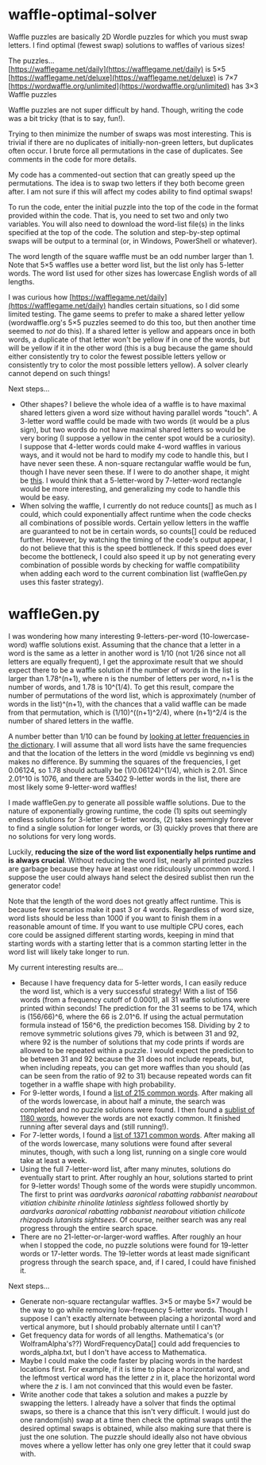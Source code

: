 # waffle-optimal-solver
Waffle puzzles are basically 2D Wordle puzzles for which you must swap letters. I find optimal (fewest swap) solutions to waffles of various sizes!

The puzzles...  
[https://wafflegame.net/daily](https://wafflegame.net/daily) is 5×5  
[https://wafflegame.net/deluxe](https://wafflegame.net/deluxe) is 7×7  
[https://wordwaffle.org/unlimited](https://wordwaffle.org/unlimited) has 3×3 Waffle puzzles

Waffle puzzles are not super difficult by hand. Though, writing the code was a bit tricky (that is to say, fun!).

Trying to then minimize the number of swaps was most interesting. This is trivial if there are no duplicates of initially-non-green letters, but duplicates often occur. I brute force all permutations in the case of duplicates. See comments in the code for more details.

My code has a commented-out section that can greatly speed up the permutations. The idea is to swap two letters if they both become green after. I am not sure if this will affect my codes ability to find optimal swaps!

To run the code, enter the initial puzzle into the top of the code in the format provided within the code. That is, you need to set two and only two variables. You will also need to download the word-list file(s) in the links specified at the top of the code. The solution and step-by-step optimal swaps will be output to a terminal (or, in Windows, PowerShell or whatever).

The word length of the square waffle must be an odd number larger than 1. Note that 5×5 waffles use a better word list, but the list only has 5-letter words. The word list used for other sizes has lowercase English words of all lengths.

I was curious how [https://wafflegame.net/daily](https://wafflegame.net/daily) handles certain situations, so I did some limited testing. The game seems to prefer to make a shared letter yellow (wordwaffle.org's 5×5 puzzles seemed to do this too, but then another time seemed to *not* do this). If a shared letter is yellow and appears once in both words, a duplicate of that letter won't be yellow if in one of the words, but will be yellow if it in the other word (this is a bug because the game should either consistently try to color the fewest possible letters yellow or consistently try to color the most possible letters yellow). A solver clearly cannot depend on such things!

Next steps...
* Other shapes? I believe the whole idea of a waffle is to have maximal shared letters given a word size without having parallel words "touch". A 3-letter word waffle could be made with two words (it would be a plus sign), but two words do not have maximal shared letters so would be very boring (I suppose a yellow in the center spot would be a curiosity). I suppose that 4-letter words could make 4-word waffles in various ways, and it would not be hard to modify my code to handle this, but I have never seen these. A non-square rectangular waffle would be fun, though I have never seen these. If I were to do another shape, it might be [this](https://wafflegame.net/royale). I would think that a 5-letter-word by 7-letter-word rectangle would be more interesting, and generalizing my code to handle this would be easy.
* When solving the waffle, I currently do not reduce counts[] as much as I could, which could exponentially affect runtime when the code checks all combinations of possible words. Certain yellow letters in the waffle are guaranteed to not be in certain words, so counts[] could be reduced further. However, by watching the timing of the code's output appear, I do not believe that this is the speed bottleneck. If this speed does ever become the bottleneck, I could also speed it up by not generating every combination of possible words by checking for waffle compatibility when adding each word to the current combination list (waffleGen.py uses this faster strategy).


# waffleGen.py

I was wondering how many interesting 9-letters-per-word (10-lowercase-word) waffle solutions exist. Assuming that the chance that a letter in a word is the same as a letter in another word is 1/10 (not 1/26 since not all letters are equally frequent), I get the approximate result that we should expect there to be a waffle solution if the number of words in the list is larger than 1.78^(n+1), where n is the number of letters per word, n+1 is the number of words, and 1.78 is 10^(1/4). To get this result, compare the number of permutations of the word list, which is approximately (number of words in the list)^(n+1), with the chances that a valid waffle can be made from that permutation, which is (1/10)^((n+1)^2/4), where (n+1)^2/4 is the number of shared letters in the waffle.

A number better than 1/10 can be found by [looking at letter frequencies in the dictionary](https://www3.nd.edu/~busiforc/handouts/cryptography/letterfrequencies.html). I will assume that all word lists have the same frequencies and that the location of the letters in the word (middle vs beginning vs end) makes no difference. By summing the squares of the frequencies, I get 0.06124, so 1.78 should actually be (1/0.06124)^(1/4), which is 2.01. Since 2.01^10 is 1076, and there are 53402 9-letter words in the list, there are most likely some 9-letter-word waffles!

I made waffleGen.py to generate all possible waffle solutions. Due to the nature of exponentially growing runtime, the code (1) spits out seemingly endless solutions for 3-letter or 5-letter words, (2) takes seemingly forever to find a single solution for longer words, or (3) quickly proves that there are no solutions for very long words.

Luckily, **reducing the size of the word list exponentially helps runtime and is always crucial**. Without reducing the word list, nearly all printed puzzles are garbage because they have at least one ridiculously uncommon word. I suppose the user could always hand select the desired sublist then run the generator code!

Note that the length of the word does not greatly affect runtime. This is because few scenarios make it past 3 or 4 words. Regardless of word size, word lists should be less than 1000 if you want to finish them in a reasonable amount of time. If you want to use multiple CPU cores, each core could be assigned different starting words, keeping in mind that starting words with a starting letter that is a common starting letter in the word list will likely take longer to run.

My current interesting results are...
* Because I have frequency data for 5-letter words, I can easily reduce the word list, which is a very successful strategy! With a list of 156 words (from a frequency cutoff of 0.0001), all 31 waffle solutions were printed within seconds! The prediction for the 31 seems to be 174, which is (156/66)^6, where the 66 is 2.01^6. If using the actual permutation formula instead of 156^6, the prediction becomes 158. Dividing by 2 to remove symmetric solutions gives 79, which is between 31 and 92, where 92 is the number of solutions that my code prints if words are allowed to be repeated within a puzzle. I would expect the prediction to be between 31 and 92 because the 31 does not include repeats, but, when including repeats, you can get more waffles than you should (as can be seen from the ratio of 92 to 31) because repeated words can fit together in a waffle shape with high probability.
* For 9-letter words, I found a [list of 215 common words](https://www.unscramblerer.com/common-nine-letter-words/). After making all of the words lowercase, in about half a minute, the search was completed and no puzzle solutions were found. I then found a [sublist of 1180 words](https://7esl.com/9-letter-words/), however the words are not exactly common. It finished running after several days and (still running!).
* For 7-letter words, I found a [list of 1371 common words](https://github.com/powerlanguage/word-lists/blob/master/common-7-letter-words.txt). After making all of the words lowercase, many solutions were found after several minutes, though, with such a long list, running on a single core would take at least a week.
* Using the full 7-letter-word list, after many minutes, solutions do eventually start to print. After roughly an hour, solutions started to print for 9-letter words! Though some of the words were stupidly uncommon. The first to print was *aardvarks aaronical rabatting rabbanist nearabout vitiation chibinite rhinolite latinless sightless* followed shortly by *aardvarks aaronical rabatting rabbanist nearabout vitiation chilicote rhizopods lutanists sightsees*. Of course, neither search was any real progress through the entire search space.
* There are no 21-letter-or-larger-word waffles. After roughly an hour when I stopped the code, no puzzle solutions were found for 19-letter words or 17-letter words. The 19-letter words at least made significant progress through the search space, and, if I cared, I could have finished it.

Next steps...
* Generate non-square rectangular waffles. 3×5 or maybe 5×7 would be the way to go while removing low-frequency 5-letter words. Though I suppose I can't exactly alternate between placing a horizontal word and vertical anymore, but I should probably alternate until I can't?
* Get frequency data for words of all lengths. Mathematica's (or WolframAlpha's??) WordFrequencyData[] could add frequencies to words_alpha.txt, but I don't have access to Mathematica.
* Maybe I could make the code faster by placing words in the hardest locations first. For example, if it is time to place a horizontal word, and the leftmost vertical word has the letter *z* in it, place the horizontal word where the *z* is. I am not convinced that this would even be faster.
* Write another code that takes a solution and makes a puzzle by swapping the letters. I already have a solver that finds the optimal swaps, so there is a chance that this isn't very difficult. I would just do one random(ish) swap at a time then check the optimal swaps until the desired optimal swaps is obtained, while also making sure that there is just the one solution. The puzzle should ideally also not have obvious moves where a yellow letter has only one grey letter that it could swap with.

